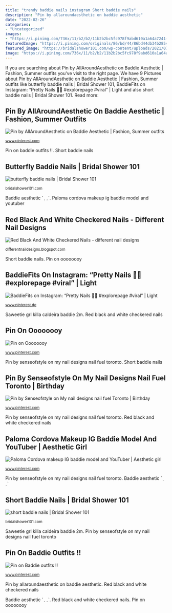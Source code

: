 ```yaml
---
title: "trendy baddie nails instagram Short baddie nails"
description: "Pin by allaroundaesthetic on baddie aesthetic"
date: "2022-02-26"
categories:
- "Uncategorized"
images:
- "https://i.pinimg.com/736x/11/b2/b2/11b2b2bc5fc978f9abd610a1a64a7241--youtuber-lookbook.jpg"
featuredImage: "https://i.pinimg.com/originals/86/bd/44/86bd44db34b28542004ee7315133e71a.jpg"
featured_image: "https://bridalshower101.com/wp-content/uploads/2021/07/209772164_197397705724155_4150017677296751521_n-768x768.jpg"
image: "https://i.pinimg.com/736x/11/b2/b2/11b2b2bc5fc978f9abd610a1a64a7241--youtuber-lookbook.jpg"
---
```


If you are searching about Pin by AllAroundAesthetic on Baddie Aesthetic | Fashion, Summer outfits you've visit to the right page. We have 9 Pictures about Pin by AllAroundAesthetic on Baddie Aesthetic | Fashion, Summer outfits like butterfly baddie nails | Bridal Shower 101, BaddieFits on Instagram: “Pretty Nails 🌸🦋 #explorepage #viral” | Light and also short baddie nails | Bridal Shower 101. Read more:

## Pin By AllAroundAesthetic On Baddie Aesthetic | Fashion, Summer Outfits

![Pin by AllAroundAesthetic on Baddie Aesthetic | Fashion, Summer outfits](https://i.pinimg.com/736x/c6/f2/40/c6f2401bcce1839a80cdb14ca2e6d399.jpg "Short baddie nails")

<small>www.pinterest.com</small>

Pin on baddie outfits ‼️. Short baddie nails

## Butterfly Baddie Nails | Bridal Shower 101

![butterfly baddie nails | Bridal Shower 101](https://bridalshower101.com/wp-content/uploads/2021/07/209772164_197397705724155_4150017677296751521_n-768x768.jpg "Pin on oooooooy")

<small>bridalshower101.com</small>

Baddie aesthetic ˊˎ ˏˋ. Paloma cordova makeup ig baddie model and youtuber

## Red Black And White Checkered Nails - Different Nail Designs

![Red Black And White Checkered Nails - different nail designs](https://naildesigncode.com/wp-content/uploads/2018/05/black-and-white-ombre-nails.jpg "Butterfly baddie nails")

<small>differentnaildesigns.blogspot.com</small>

Short baddie nails. Pin on oooooooy

## BaddieFits On Instagram: “Pretty Nails 🌸🦋 #explorepage #viral” | Light

![BaddieFits on Instagram: “Pretty Nails 🌸🦋 #explorepage #viral” | Light](https://i.pinimg.com/736x/02/e1/52/02e15229067512534f7161998b7ce842.jpg "Pin by allaroundaesthetic on baddie aesthetic")

<small>www.pinterest.de</small>

Saweetie grl killa caldeira baddie 2m. Red black and white checkered nails

## Pin On Oooooooy

![Pin on Oooooooy](https://i.pinimg.com/originals/86/bd/44/86bd44db34b28542004ee7315133e71a.jpg "Short baddie nails")

<small>www.pinterest.com</small>

Pin by senseofstyle on my nail designs nail fuel toronto. Short baddie nails

## Pin By Senseofstyle On My Nail Designs Nail Fuel Toronto | Birthday

![Pin by Senseofstyle on My nail designs nail fuel Toronto | Birthday](https://i.pinimg.com/originals/ea/6e/06/ea6e0608ed2be02f0af6d30bb2feab78.jpg "Butterfly baddie nails")

<small>www.pinterest.com</small>

Pin by senseofstyle on my nail designs nail fuel toronto. Red black and white checkered nails

## Paloma Cordova Makeup IG Baddie Model And YouTuber | Aesthetic Girl

![Paloma Cordova makeup IG baddie model and YouTuber | Aesthetic girl](https://i.pinimg.com/736x/11/b2/b2/11b2b2bc5fc978f9abd610a1a64a7241--youtuber-lookbook.jpg "Saweetie grl killa caldeira baddie 2m")

<small>www.pinterest.com</small>

Pin by senseofstyle on my nail designs nail fuel toronto. Baddie aesthetic ˊˎ ˏˋ

## Short Baddie Nails | Bridal Shower 101

![short baddie nails | Bridal Shower 101](https://bridalshower101.com/wp-content/uploads/2021/07/210250038_204827821546035_1778279644426402998_n-1024x1024.jpg "Paloma cordova makeup ig baddie model and youtuber")

<small>bridalshower101.com</small>

Saweetie grl killa caldeira baddie 2m. Pin by senseofstyle on my nail designs nail fuel toronto

## Pin On Baddie Outfits ‼️

![Pin on Baddie outfits ‼️](https://i.pinimg.com/originals/c3/c0/73/c3c07373664c55eb971ce1e1a27053a2.jpg "Pin by allaroundaesthetic on baddie aesthetic")

<small>www.pinterest.com</small>

Pin by allaroundaesthetic on baddie aesthetic. Red black and white checkered nails

Baddie aesthetic ˊˎ ˏˋ. Red black and white checkered nails. Pin on oooooooy
